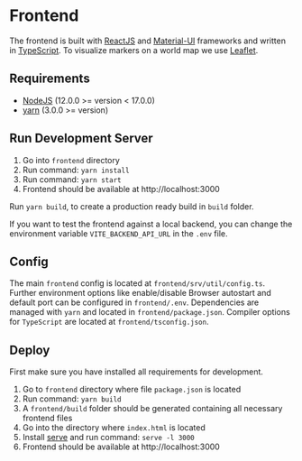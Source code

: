 # Frontend

The frontend is built with [ReactJS](https://reactjs.org/)
and [Material-UI](https://mui.com/) frameworks and written in [TypeScript](https://www.typescriptlang.org/). To
visualize markers on a world map we use [Leaflet](https://leafletjs.com/).

## Requirements

- [NodeJS](https://nodejs.org/en/)  (12.0.0 >= version < 17.0.0)
- [yarn](https://yarnpkg.com/en/docs/install) (3.0.0 >= version)

## Run Development Server

1. Go into `frontend` directory
2. Run command: `yarn install`
3. Run command: `yarn start`
4. Frontend should be available at http://localhost:3000

Run `yarn build`, to create a production ready build in `build` folder.

If you want to test the frontend against a local backend, you can change the environment variable `VITE_BACKEND_API_URL`
in the `.env` file.

## Config

The main `frontend` config is located at `frontend/srv/util/config.ts`. Further environment options like enable/disable
Browser autostart and default port can be configured in `frontend/.env`. Dependencies are managed with `yarn` and
located in `frontend/package.json`. Compiler options for `TypeScript` are located at `frontend/tsconfig.json`.

## Deploy

First make sure you have installed all requirements for development.

1. Go to `frontend` directory where file `package.json` is located
2. Run command: `yarn build`
3. A `frontend/build` folder should be generated containing all necessary frontend files
4. Go into the directory where `index.html` is located
5. Install [serve](https://www.npmjs.com/package/serve) and run command: `serve -l 3000`
6. Frontend should be available at http://localhost:3000
